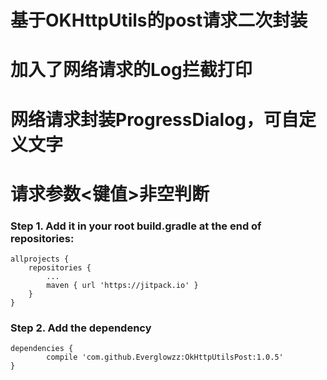 # 基于OKHttpUtils的post请求二次封装
# 加入了网络请求的Log拦截打印
# 网络请求封装ProgressDialog，可自定义文字
# 请求参数<键值>非空判断




###   Step 1. Add it in your root build.gradle at the end of repositories:
	allprojects {
		repositories {
			...
			maven { url 'https://jitpack.io' }
		}
	}
  
  ###  Step 2. Add the dependency
  
  	dependencies {
	        compile 'com.github.Everglowzz:OkHttpUtilsPost:1.0.5'
	}
